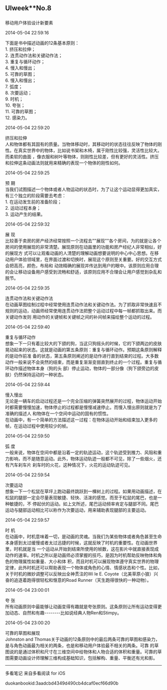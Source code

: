## UIweek**No.8

#####

移动用户体验设计新要素

2014-05-04 22:59:16

下面是书中描述动画的12条基本原则：  
1\. 挤压和拉伸；  
2\. 连贯动作法和关键动作法；  
3\. 重复与循环动作；  
4\. 慢入和慢出；  
5\. 可靠的草图；  
6\. 慢入和慢出；  
7\. 弧度；  
8\. 次要运动；  
9\. 时机；  
10\. 夸张；  
11\. 可靠的草图；  
12\. 感染力。

2014-05-04 22:59:20

挤压和拉伸  
人和物体都有其固有的质量。当物体移动时，其移动时的状态往往反映了物体的刚性。在真实世界中的物体，比如说书架和木椅，属于刚性比较强，灵活性比较大。而柔软的曲面
，像衣服和树叶等物体，则刚性比较差，但有更好的灵活性。挤压和拉伸这条动画法则就用来精确的表现一个物体的刚性如何。

2014-05-04 22:59:25

预 期  
当我们试图描述一个物体或者人物运动的状态时，为了让这个运动显得更加真实，有三个独立的阶段需要去考虑：  
1\. 在运动发生前的准备阶段；  
2\. 运动过程本身；  
3\. 运动产生的结果。

2014-05-04 22:59:32

展 现  
比较善于卖房的房产经济经常按照一个流程去""展现""各个房间，为的就是让各个房间的使用展现的非常清楚。展现原则在动画里的功能和房产经纪人非常相似，好的展现方
式可以让观看动画的人清楚的理解动画想要说明的中心中心思想。在移动用户体验领域里，在界面过渡和切换时，展现这个原则至关重要。好的交互方式会把高亮，颜色，布局和
动效精确的展现并传达到用户的眼中。该原则应用合理的会让移动设备用户感受到流畅和舒适，该原则应用不合理会让用户感觉到杂乱和脱节。

2014-05-04 22:59:35

连贯动作法和关键动作法  
在动画草图绘制过程中经常使用连贯动作法和关键动作法。为了抓取非常快速且不规则的运动，动画师经常使用连贯动作法把整个运动过程中每一帧都抓取出来。而关键动作发则
用动作的关键帧和关键帧之间的补间帧来描绘整个运动的过程。

2014-05-04 22:59:40

重复与循环动作  
想象一下一只有着比较大的下颌的狗，当这只狗摇头的时候，它的下颌两边的皮肤晃动起来的状态。这就是动画的第五条原则：重复与循环动作。预期这条原则解释的是动作前准
备的状态，第五条原则阐述的是动作进行直到结束的过程。大多数动作一般来说不会突然的结束，而是重复渐渐变弱直到终止的一个过程。重复与循环动作描述物体本身（狗的头
部）停止运动，物体的一部分像（狗下颌旁边的皮肤）仍然保持运动的一种状态。

2014-05-04 22:59:44

慢入慢出  
无论是一辆车的启动过程还是一个完全压缩的弹簧突然展开的过程，物体运动开始时都需要慢慢加速，物体停止的过程都是慢慢减速停止。而慢入慢出原则就是为了准确的描述人
和物体在一个空间中运动的固有的惯性。  
在动画中，有一个简单的方法描述这一过程：在物体运动开始和结束加入更多的帧，在运动过程中使用较少的帧。

2014-05-04 22:59:50

弧 度  
一般来说，物体在空间中都是沿着一定的轨迹运动，这个轨迹受到推力、风阻和重力影响，而不是随意运动。此外，物体运动轨迹一般都不可见，除了一些烟火，还有汽车刹车片
刹车时的火花，这种情况下，火花的运动轨迹可见。

2014-05-04 22:59:54

次要运动  
想象一下一个松鼠在草坪上跑动最终跳跃到一棵树上的过程。如果用动画描述，在松鼠的腿部一定会尽量表现敏捷、轻快、活泼的感觉。而至于松鼠的尾巴，也是一种敏捷的，不
停起伏的运动。如上文所述，尾巴运动频率肯定与腿部不同。尾巴运动与腿部运动相比可以称作为次要运动，用来辅助表现腿部的主要运动。

2014-05-04 22:59:57

时 机  
在动画中，时机意味着一切，是动画的灵魂。当我们为某些物体或者角色甚至生命本身感到太过缓慢或者太过迅捷的时候，这就反映了时机的重要性。在动画世界里，时机就是当
一个运动从开始到结束所使用的帧数，这在影片中就直接表现成动作的速率。时机之所以是动画师必须掌握的技巧，是因为时机帮助反映物体和角色的物理属性如重量、大小和体
积，而且时机可以展现物体遵守真实世界的物理定律，此外时机还可以帮助表现一个物体或角色的心情、情感状态和个性。比如，关于时机的微妙调整可以反映出全神贯注的Wi
le E. Coyote（北美草原小狼）兴奋的追逐着跑得很轻松和惬意的Road Runner（天生跑得很快的一种动物）。

2014-05-04 23:00:01

夸 张  
所有动画原则中最能够让动画变得有趣就是夸张原则。这条原则让所有运动变得更加动态、自然和有趣--------比如说经典人物Ren和Stimpy。

2014-05-04 23:00:20

可靠的草图和展现  
Johnston and Thomas关于动画的12条原则中的最后两条可靠的草图和感染力，是与角色动画最为相关的两条，也是和移动用户体验最不相关的两条。可靠
的草图说的是通过体积和尺寸在三维空间中给物体和人物合适的体积和重量。可靠的草图需要动画设计师理解三维构成基础知识，包括解构、重量、平衡还有光和影。

* * *

多看笔记 来自多看阅读 for iOS

duokanbookid:3aadcbd4349d490cb4dcaf0ecf66d90b

